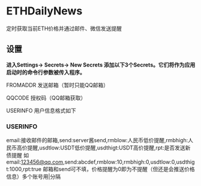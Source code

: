 # ETHDailyNews
 定时获取当前ETH价格并通过邮件、微信发送提醒
## 设置
  **进入Settings-> Secrets-> New Secrets 添加以下3个Secrets。它们将作为应用启动时的命令行参数被传入程序。** 
 
 FROMADDR   发送邮箱（暂时只能QQ邮箱）
 
 QQCODE     授权码（QQ邮箱获取）
 
 USERINFO   用户信息格式如下
 
 ### USERINFO
 email:接收邮件的邮箱,send:server酱send,rmblow:人民币低价提醒,rmbhigh:人民币高价提醒,usdtlow:USDT低价提醒,usdthigt:USDT高价提醒,rpt:是否发送新债提醒
 如email:123456@qq.com,send:abcdef,rmblow:10,rmbhigh:0,usdtlow:0,usdthigt:1000,rpt:true
 邮箱和send可不填，价格提醒为0即为不提醒（但还是会推送价格信息）多个账号用|分隔
 
 
